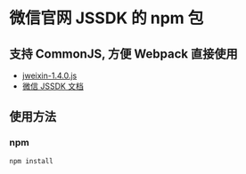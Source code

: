 # 微信官网 JSSDK 的 npm 包

## 支持 CommonJS, 方便 Webpack 直接使用

- [jweixin-1.4.0.js](http://res.wx.qq.com/open/js/jweixin-1.4.0.js)
- [微信 JSSDK 文档](https://developers.weixin.qq.com/doc/offiaccount/OA_Web_Apps/JS-SDK.html)

## 使用方法

### npm

```bash
npm install
```
